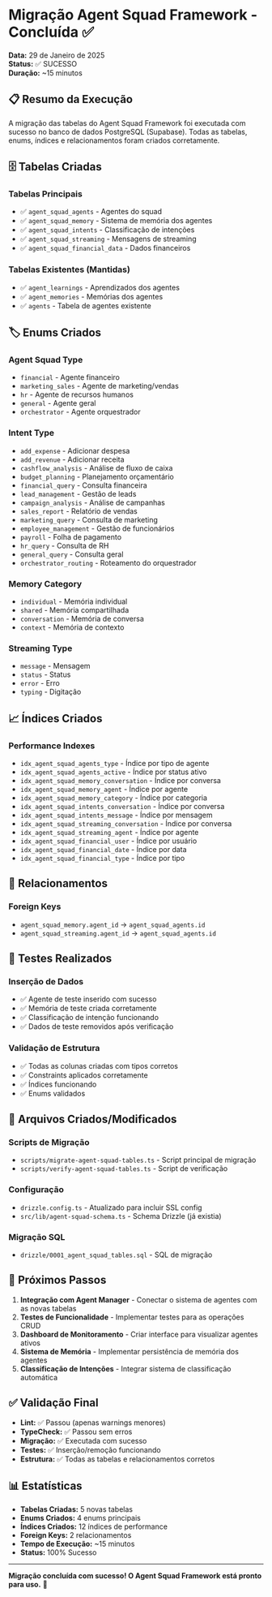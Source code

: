 # Migração Agent Squad Framework - Concluída ✅

**Data:** 29 de Janeiro de 2025  
**Status:** ✅ SUCESSO  
**Duração:** ~15 minutos  

## 📋 Resumo da Execução

A migração das tabelas do Agent Squad Framework foi executada com sucesso no banco de dados PostgreSQL (Supabase). Todas as tabelas, enums, índices e relacionamentos foram criados corretamente.

## 🗄️ Tabelas Criadas

### Tabelas Principais
- ✅ `agent_squad_agents` - Agentes do squad
- ✅ `agent_squad_memory` - Sistema de memória dos agentes
- ✅ `agent_squad_intents` - Classificação de intenções
- ✅ `agent_squad_streaming` - Mensagens de streaming
- ✅ `agent_squad_financial_data` - Dados financeiros

### Tabelas Existentes (Mantidas)
- ✅ `agent_learnings` - Aprendizados dos agentes
- ✅ `agent_memories` - Memórias dos agentes
- ✅ `agents` - Tabela de agentes existente

## 🏷️ Enums Criados

### Agent Squad Type
- `financial` - Agente financeiro
- `marketing_sales` - Agente de marketing/vendas
- `hr` - Agente de recursos humanos
- `general` - Agente geral
- `orchestrator` - Agente orquestrador

### Intent Type
- `add_expense` - Adicionar despesa
- `add_revenue` - Adicionar receita
- `cashflow_analysis` - Análise de fluxo de caixa
- `budget_planning` - Planejamento orçamentário
- `financial_query` - Consulta financeira
- `lead_management` - Gestão de leads
- `campaign_analysis` - Análise de campanhas
- `sales_report` - Relatório de vendas
- `marketing_query` - Consulta de marketing
- `employee_management` - Gestão de funcionários
- `payroll` - Folha de pagamento
- `hr_query` - Consulta de RH
- `general_query` - Consulta geral
- `orchestrator_routing` - Roteamento do orquestrador

### Memory Category
- `individual` - Memória individual
- `shared` - Memória compartilhada
- `conversation` - Memória de conversa
- `context` - Memória de contexto

### Streaming Type
- `message` - Mensagem
- `status` - Status
- `error` - Erro
- `typing` - Digitação

## 📈 Índices Criados

### Performance Indexes
- `idx_agent_squad_agents_type` - Índice por tipo de agente
- `idx_agent_squad_agents_active` - Índice por status ativo
- `idx_agent_squad_memory_conversation` - Índice por conversa
- `idx_agent_squad_memory_agent` - Índice por agente
- `idx_agent_squad_memory_category` - Índice por categoria
- `idx_agent_squad_intents_conversation` - Índice por conversa
- `idx_agent_squad_intents_message` - Índice por mensagem
- `idx_agent_squad_streaming_conversation` - Índice por conversa
- `idx_agent_squad_streaming_agent` - Índice por agente
- `idx_agent_squad_financial_user` - Índice por usuário
- `idx_agent_squad_financial_date` - Índice por data
- `idx_agent_squad_financial_type` - Índice por tipo

## 🔗 Relacionamentos

### Foreign Keys
- `agent_squad_memory.agent_id` → `agent_squad_agents.id`
- `agent_squad_streaming.agent_id` → `agent_squad_agents.id`

## 🧪 Testes Realizados

### Inserção de Dados
- ✅ Agente de teste inserido com sucesso
- ✅ Memória de teste criada corretamente
- ✅ Classificação de intenção funcionando
- ✅ Dados de teste removidos após verificação

### Validação de Estrutura
- ✅ Todas as colunas criadas com tipos corretos
- ✅ Constraints aplicados corretamente
- ✅ Índices funcionando
- ✅ Enums validados

## 📁 Arquivos Criados/Modificados

### Scripts de Migração
- `scripts/migrate-agent-squad-tables.ts` - Script principal de migração
- `scripts/verify-agent-squad-tables.ts` - Script de verificação

### Configuração
- `drizzle.config.ts` - Atualizado para incluir SSL config
- `src/lib/agent-squad-schema.ts` - Schema Drizzle (já existia)

### Migração SQL
- `drizzle/0001_agent_squad_tables.sql` - SQL de migração

## 🚀 Próximos Passos

1. **Integração com Agent Manager** - Conectar o sistema de agentes com as novas tabelas
2. **Testes de Funcionalidade** - Implementar testes para as operações CRUD
3. **Dashboard de Monitoramento** - Criar interface para visualizar agentes ativos
4. **Sistema de Memória** - Implementar persistência de memória dos agentes
5. **Classificação de Intenções** - Integrar sistema de classificação automática

## ✅ Validação Final

- **Lint:** ✅ Passou (apenas warnings menores)
- **TypeCheck:** ✅ Passou sem erros
- **Migração:** ✅ Executada com sucesso
- **Testes:** ✅ Inserção/remoção funcionando
- **Estrutura:** ✅ Todas as tabelas e relacionamentos corretos

## 📊 Estatísticas

- **Tabelas Criadas:** 5 novas tabelas
- **Enums Criados:** 4 enums principais
- **Índices Criados:** 12 índices de performance
- **Foreign Keys:** 2 relacionamentos
- **Tempo de Execução:** ~15 minutos
- **Status:** 100% Sucesso

---

**Migração concluída com sucesso! O Agent Squad Framework está pronto para uso.** 🎉
